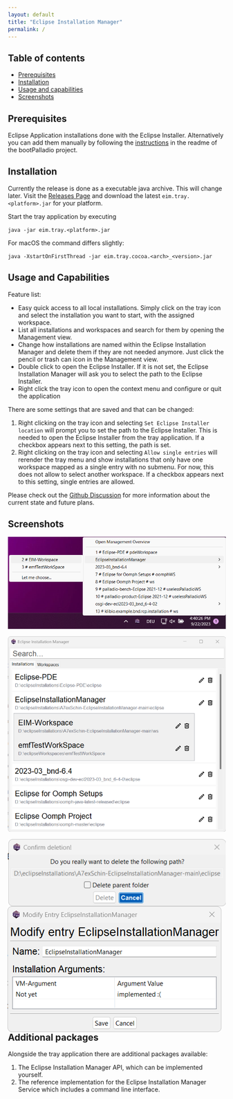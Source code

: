 ```yaml
---
layout: default
title: "Eclipse Installation Manager"
permalink: /
---
```


## Table of contents
- [Prerequisites](#prerequisites)
- [Installation](#installation)
- [Usage and capabilities](#usage-and-capabilities)
- [Screenshots](#screenshots)

## Prerequisites

Eclipse Application installations done with the Eclipse Installer. Alternatively you can add them manually by following the [instructions](https://github.com/A7exSchin/bootPalladio) in the readme of the bootPalladio project.

## Installation

Currently the release is done as a executable java archive. This will change later.
Visit the [Releases Page](https://github.com/A7exSchin/EclipseInstallationManager/releases) and download the latest `eim.tray.<platform>.jar` for your platform.

Start the tray application by executing
```
java -jar eim.tray.<platform>.jar
```

For macOS the command differs slightly:

```
java -XstartOnFirstThread -jar eim.tray.cocoa.<arch>_<version>.jar
```

## Usage and Capabilities

Feature list:
- Easy quick access to all local installations. Simply click on the tray icon and select the installation you want to start, with the assigned workspace.
- List all installations and workspaces and search for them by opening the Management view.
- Change how installations are named within the Eclipse Installation Manager and delete them if they are not needed anymore. Just click the pencil or trash can icon in the Management view.
- Double click to open the Eclipse Installer. If it is not set, the Eclipse Installation Manager will ask you to select the path to the Eclipse Installer.
- Right click the tray icon to open the context menu and configure or quit the application

There are some settings that are saved and that can be changed:

1. Right clicking on the tray icon and selecting `Set Eclipse Installer location` will prompt you to set the path to the Eclipse Installer. This is needed to open the Eclipse Installer from the tray application. If a checkbox appears next to this setting, the path is set.
2. Right clicking on the tray icon and selecting `Allow single entries` will rerender the tray menu and show installations that only have one workspace mapped as a single entry with no submenu. For now, this does not allow to select another workspace. If a checkbox appears next to this setting, single entries are allowed.

Please check out the [Github Discussion](https://github.com/A7exSchin/EclipseInstallationManager/discussions/29) for more information about the current state and future plans.

## Screenshots

<p align="center">
    <img src="assets/images/simpleScreenshot.png"
        alt="Screenshot of the Application"
        style="float: center; margin-right: 10px;" />
</p>
<p align="center">
    <img src="assets/images/managementView.png"
        alt="Screenshot of the Management View"
        style="float: center; margin-right: 10px;" />
</p>
<p align="left">
    <img src="assets/images/confirmDelete.png"
        alt="Screenshot of the Management View"
        style="float: left; margin-right: 10px;" />
</p>
<p align="right">
    <img src="assets/images/modifyEntry.png"
        alt="Screenshot of the Management View"
        style="float: right; margin-right: 10px;" />
</p>

## Additional packages
Alongside the tray application there are additional packages available:
1. The Eclipse Installation Manager API, which can be implemented yourself.
2. The reference implementation for the Eclipse Installation Manager Service which includes a command line interface. 